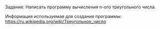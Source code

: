 Задание:
Написать программу вычисления n-ого треугольного числа.

Информация используемая для создания программы:
https://ru.wikipedia.org/wiki/Треугольное_число
